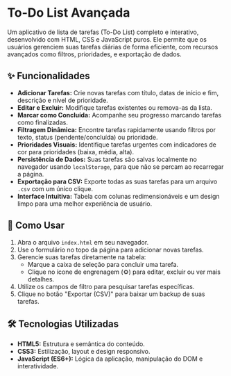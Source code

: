 # To-Do List Avançada

Um aplicativo de lista de tarefas (To-Do List) completo e interativo, desenvolvido com HTML, CSS e JavaScript puros. Ele permite que os usuários gerenciem suas tarefas diárias de forma eficiente, com recursos avançados como filtros, prioridades, e exportação de dados.

## ✨ Funcionalidades

*   **Adicionar Tarefas:** Crie novas tarefas com título, datas de início e fim, descrição e nível de prioridade.
*   **Editar e Excluir:** Modifique tarefas existentes ou remova-as da lista.
*   **Marcar como Concluída:** Acompanhe seu progresso marcando tarefas como finalizadas.
*   **Filtragem Dinâmica:** Encontre tarefas rapidamente usando filtros por texto, status (pendente/concluída) ou prioridade.
*   **Prioridades Visuais:** Identifique tarefas urgentes com indicadores de cor para prioridades (baixa, média, alta).
*   **Persistência de Dados:** Suas tarefas são salvas localmente no navegador usando `localStorage`, para que não se percam ao recarregar a página.
*   **Exportação para CSV:** Exporte todas as suas tarefas para um arquivo `.csv` com um único clique.
*   **Interface Intuitiva:** Tabela com colunas redimensionáveis e um design limpo para uma melhor experiência de usuário.

## 🚀 Como Usar

1.  Abra o arquivo `index.html` em seu navegador.
2.  Use o formulário no topo da página para adicionar novas tarefas.
3.  Gerencie suas tarefas diretamente na tabela:
    *   Marque a caixa de seleção para concluir uma tarefa.
    *   Clique no ícone de engrenagem (⚙️) para editar, excluir ou ver mais detalhes.
4.  Utilize os campos de filtro para pesquisar tarefas específicas.
5.  Clique no botão "Exportar (CSV)" para baixar um backup de suas tarefas.

## 🛠️ Tecnologias Utilizadas

*   **HTML5:** Estrutura e semântica do conteúdo.
*   **CSS3:** Estilização, layout e design responsivo.
*   **JavaScript (ES6+):** Lógica da aplicação, manipulação do DOM e interatividade.